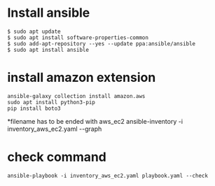 # Install ansible
```
$ sudo apt update
$ sudo apt install software-properties-common
$ sudo add-apt-repository --yes --update ppa:ansible/ansible
$ sudo apt install ansible
```


# install amazon extension
```
ansible-galaxy collection install amazon.aws
sudo apt install python3-pip
pip install boto3
```

*filename has to be ended with aws_ec2
ansible-inventory -i inventory_aws_ec2.yaml --graph

# check command
```
ansible-playbook -i inventory_aws_ec2.yaml playbook.yaml --check
```